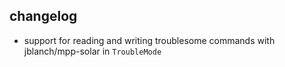 ## changelog
- support for reading and writing troublesome commands with jblanch/mpp-solar in `TroubleMode`